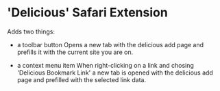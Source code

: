 # 'Delicious' Safari Extension

Adds two things:
- a toolbar button
  Opens a new tab with the delicious add page and prefills it with
  the current site you are on.

- a context menu item
  When right-clicking on a link and chosing 'Delicious Bookmark
  Link' a new tab is opened with the delicious add page and
  prefilled with the selected link data.
